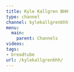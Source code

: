 ```yaml
---
title: Kyle Kallgren BHH
type: channel
channel: kylekallgrenbhh
menu:
  main:
    parent: Channels
videos:
tags:
- breadtube
url: /kylekallgrenbhh/
---
```

